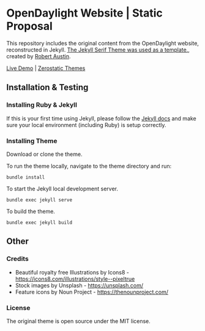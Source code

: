 # OpenDaylight Website | Static Proposal

This repository includes the original content from the OpenDaylight website, reconstructed in Jekyll. [The Jekyll Serif Theme was used as a template.](https://github.com/zerostaticthemes/jekyll-serif-theme), created by [Robert Austin](https://github.com/JugglerX).

[Live Demo](https://jekyll-serif.netlify.app/) | 
[Zerostatic Themes](https://www.zerostatic.io)

## Installation & Testing

### Installing Ruby & Jekyll
 
If this is your first time using Jekyll, please follow the [Jekyll docs](https://jekyllrb.com/docs/installation/) and make sure your local environment (including Ruby) is setup correctly.

### Installing Theme

Download or clone the theme.

To run the theme locally, navigate to the theme directory and run:

```
bundle install
``` 

To start the Jekyll local development server.

```
bundle exec jekyll serve
``` 

To build the theme.
 
```
bundle exec jekyll build
```

## Other

### Credits

- Beautiful royalty free Illustrations by Icons8 - https://icons8.com/illustrations/style--pixeltrue
- Stock images by Unsplash - https://unsplash.com/
- Feature icons by Noun Project - https://thenounproject.com/

### License

The original theme is open source under the MIT license.
